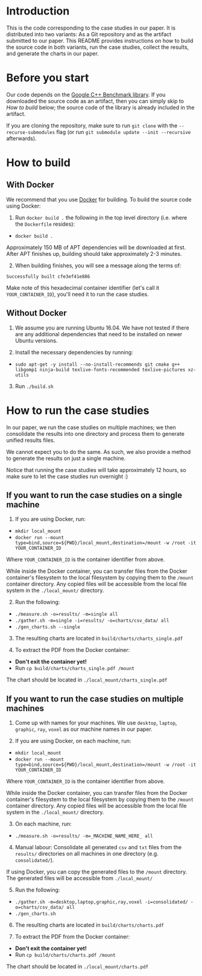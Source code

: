 # Introduction

This is the code corresponding to the case studies in our paper. It is
distributed into two variants: As a Git repository and as the artifact
submitted to our paper. This README provides instructions on how to build
the source code in both variants, run the case studies, collect the results,
and generate the charts in our paper.

# Before you start

Our code depends on the
[Google C++ Benchmark library](https://github.com/google/benchmark).
If you downloaded the source code as an artifact, then you can simply skip to
*How to build* below; the source code of the library is already included in the
artifact.

If you are cloning the repository, make sure to run `git clone` with the
`--recurse-submodules` flag (or run `git submodule update --init --recursive`
afterwards).

# How to build

## With Docker

We recommend that you use [Docker](https://docker.io) for building. To build
the source code using Docker:

1. Run `docker build .` the following in the top level directory
(i.e. where the `Dockerfile` resides):

- `docker build .`

Approximately 150 MB of APT dependencies will be downloaded at first.
After APT finishes up, building should take approximately 2-3 minutes.

2. When building finishes, you will see a message along the terms of:

`Successfully built cfe3ef41e886`

Make note of this hexadecimal container identifier (let's call it
`YOUR_CONTAINER_ID`), you'll need it to run the case studies.

## Without Docker

1. We assume you are running Ubuntu 16.04. We have not tested if there are any
   additional dependencies that need to be installed on newer Ubuntu versions.

2. Install the necessary dependencies by running:

- `sudo apt-get -y install --no-install-recommends git cmake g++ libgomp1 ninja-build texlive-fonts-recommended texlive-pictures xz-utils`

3. Run `./build.sh`

# How to run the case studies

In our paper, we run the case studies on multiple machines; we then consolidate
the results into one directory and process them to generate unified results
files.

We cannot expect you to do the same. As such, we also provide a method to
generate the results on just a single machine.

Notice that running the case studies will take approximately 12 hours, so
make sure to let the case studies run overnight :)

## If you want to run the case studies on a single machine

1. If you are using Docker, run:

- `mkdir local_mount`
- `docker run --mount type=bind,source=${PWD}/local_mount,destination=/mount -w /root -it YOUR_CONTAINER_ID`

Where `YOUR_CONTAINER_ID` is the container identifier from above.

While inside the Docker container, you can transfer files from the Docker
container's filesystem to the local filesystem by copying them to the `/mount`
container directory. Any copied files will be accessible from the local file
system in the `./local_mount/` directory.

2. Run the following:

- `./measure.sh -o=results/ -m=single all`
- `./gather.sh -m=single -i=results/ -o=charts/csv_data/ all`
- `./gen_charts.sh --single`

3. The resulting charts are located in `build/charts/charts_single.pdf`

4. To extract the PDF from the Docker container:

- **Don't exit the container yet!**
- Run `cp build/charts/charts_single.pdf /mount`

The chart should be located in `./local_mount/charts_single.pdf`

## If you want to run the case studies on multiple machines

1. Come up with names for your machines. We use `desktop`, `laptop`, `graphic`,
`ray`, `voxel` as our machine names in our paper.

2. If you are using Docker, on each machine, run:

- `mkdir local_mount`
- `docker run --mount type=bind,source=${PWD}/local_mount,destination=/mount -w /root -it YOUR_CONTAINER_ID`

Where `YOUR_CONTAINER_ID` is the container identifier from above.

While inside the Docker container, you can transfer files from the Docker
container's filesystem to the local filesystem by copying them to the `/mount`
container directory. Any copied files will be accessible from the local file
system in the `./local_mount/` directory.

3. On each machine, run:

- `./measure.sh -o=results/ -m=_MACHINE_NAME_HERE_ all`

4. Manual labour: Consolidate all generated `csv` and `txt` files from the
  `results/` directories on all machines in one directory (e.g.
  `consolidated/`).

  If using Docker, you can copy the generated files to the `/mount` directory.
  The generated files will be accessible from `./local_mount/`

5. Run the following:

- `./gather.sh -m=desktop,laptop,graphic,ray,voxel -i=consolidated/ -o=charts/csv_data/ all`
- `./gen_charts.sh`

6. The resulting charts are located in `build/charts/charts.pdf`

7. To extract the PDF from the Docker container:

- **Don't exit the container yet!**
- Run `cp build/charts/charts.pdf /mount`

The chart should be located in `./local_mount/charts.pdf`
